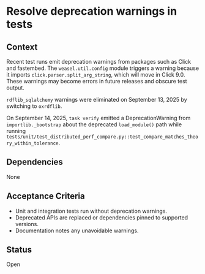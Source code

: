 # Resolve deprecation warnings in tests

## Context
Recent test runs emit deprecation warnings from packages such as Click and
fastembed. The `weasel.util.config` module triggers a warning because it imports
`click.parser.split_arg_string`, which will move in Click 9.0. These warnings may
become errors in future releases and obscure test output.

`rdflib_sqlalchemy` warnings were eliminated on September 13, 2025 by switching
to `oxrdflib`.

On September 14, 2025, `task verify` emitted a DeprecationWarning from
`importlib._bootstrap` about the deprecated `load_module()` path while running
`tests/unit/test_distributed_perf_compare.py::test_compare_matches_theory_within_tolerance`.

## Dependencies
None

## Acceptance Criteria
- Unit and integration tests run without deprecation warnings.
- Deprecated APIs are replaced or dependencies pinned to supported versions.
- Documentation notes any unavoidable warnings.

## Status
Open
